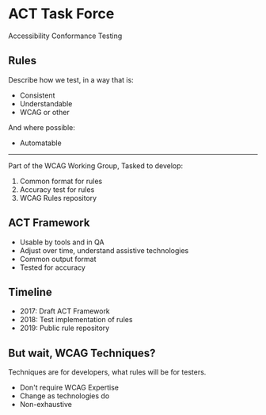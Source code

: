# ACT Task Force
Accessibility Conformance Testing

## Rules

Describe how we test,
in a way that is:
- Consistent
- Understandable
- WCAG or other

And where possible:
- Automatable

----

Part of the WCAG Working Group,
Tasked to develop:

1. Common format for rules
2. Accuracy test for rules
3. WCAG Rules repository

## ACT Framework

- Usable by tools and in QA
- Adjust over time, understand assistive technologies
- Common output format
- Tested for accuracy

## Timeline

- 2017: Draft ACT Framework
- 2018: Test implementation of rules
- 2019: Public rule repository

## But wait, WCAG Techniques?

Techniques are for developers,
what rules will be for testers.

- Don't require WCAG Expertise
- Change as technologies do
- Non-exhaustive
